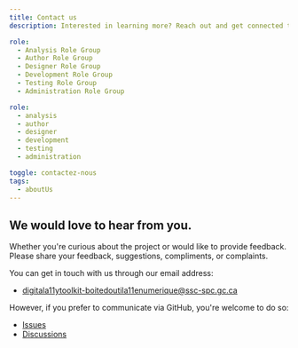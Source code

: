 ```yaml
---
title: Contact us
description: Interested in learning more? Reach out and get connected to our team.

role:
  - Analysis Role Group
  - Author Role Group
  - Designer Role Group
  - Development Role Group
  - Testing Role Group
  - Administration Role Group

role:
  - analysis
  - author
  - designer
  - development
  - testing
  - administration

toggle: contactez-nous
tags:
  - aboutUs
---
```


## We would love to hear from you.

Whether you're curious about the project or would like to provide feedback. Please share your feedback, suggestions, compliments, or complaints.

You can get in touch with us through our email address:

- [digitala11ytoolkit-boitedoutila11enumerique@ssc-spc.gc.ca](mailto:digitala11ytoolkit-boitedoutila11enumerique@ssc-spc.gc.ca)

However, if you prefer to communicate via GitHub, you're welcome to do so:

- [Issues](https://github.com/gc-da11yn/gc-da11yn.github.io/issues/)
- [Discussions](https://github.com/gc-da11yn/gc-da11yn.github.io/discussions)
